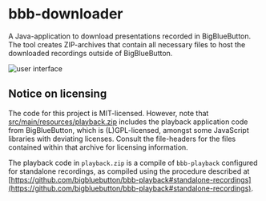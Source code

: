 # bbb-downloader
A Java-application to download presentations recorded in BigBlueButton. The tool creates ZIP-archives that contain all necessary files to host the downloaded recordings outside of BigBlueButton.

![user interface](ui.png)

## Notice on licensing

The code for this project is MIT-licensed. However, note that [src/main/resources/playback.zip](src/main/resources/playback.zip) includes the playback application code from BigBlueButton, which is (L)GPL-licensed, amongst some JavaScript libraries with deviating licenses. Consult the file-headers for the files contained within that archive for licensing information.

The playback code in ``playback.zip`` is a compile of ``bbb-playback`` configured for standalone recordings, as compiled using the procedure described at [https://github.com/bigbluebutton/bbb-playback#standalone-recordings](https://github.com/bigbluebutton/bbb-playback#standalone-recordings).
